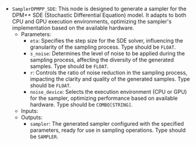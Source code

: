 - `SamplerDPMPP_SDE`: This node is designed to generate a sampler for the DPM++ SDE (Stochastic Differential Equation) model. It adapts to both CPU and GPU execution environments, optimizing the sampler's implementation based on the available hardware.
    - Parameters:
        - `eta`: Specifies the step size for the SDE solver, influencing the granularity of the sampling process. Type should be `FLOAT`.
        - `s_noise`: Determines the level of noise to be applied during the sampling process, affecting the diversity of the generated samples. Type should be `FLOAT`.
        - `r`: Controls the ratio of noise reduction in the sampling process, impacting the clarity and quality of the generated samples. Type should be `FLOAT`.
        - `noise_device`: Selects the execution environment (CPU or GPU) for the sampler, optimizing performance based on available hardware. Type should be `COMBO[STRING]`.
    - Inputs:
    - Outputs:
        - `sampler`: The generated sampler configured with the specified parameters, ready for use in sampling operations. Type should be `SAMPLER`.
